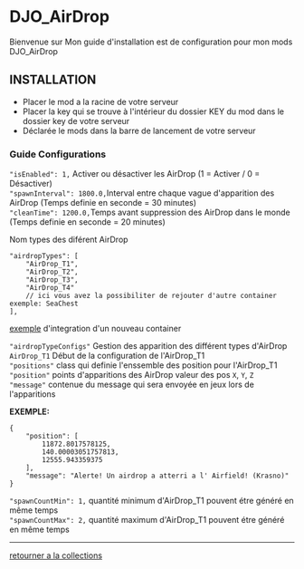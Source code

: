 # DJO_AirDrop
Bienvenue sur Mon guide d'installation est de configuration pour mon mods DJO_AirDrop



## INSTALLATION
- Placer le mod a la racine de votre serveur
- Placer la key qui se trouve à l'intérieur du dossier KEY du mod dans le dossier key de votre serveur
- Déclarée le mods dans la barre de lancement de votre serveur

### Guide Configurations
`"isEnabled": 1,` Activer ou désactiver les AirDrop (1 = Activer / 0 = Désactiver)  
`"spawnInterval": 1800.0,`Interval entre chaque vague d'apparition des AirDrop (Temps definie en seconde = 30 minutes)  
`"cleanTime": 1200.0,`Temps avant suppression des AirDrop dans le monde (Temps definie en seconde = 20 minutes)  

Nom types des diférent AirDrop
```
"airdropTypes": [
    "AirDrop_T1",
    "AirDrop_T2",
    "AirDrop_T3",
    "AirDrop_T4"
    // ici vous avez la possibiliter de rejouter d'autre container exemple: SeaChest
],
```
[exemple](https://github.com/Djolehaineux/DJO-mods-collection) d'integration d'un nouveau container  

`"airdropTypeConfigs"` Gestion des apparition des différent types d'AirDrop  
    `AirDrop_T1` Début de la configuration de l'AirDrop_T1  
        `"positions"` class qui definie l'enssemble des position pour l'AirDrop_T1  
            `"position"` points d'apparitions des AirDrop valeur des pos `X`, `Y`, `Z`  
            `"message"` contenue du message qui sera envoyée en jeux lors de l'apparitions  

**EXEMPLE:**
```
{
    "position": [
        11872.8017578125,
        140.00003051757813,
        12555.943359375
    ],
    "message": "Alerte! Un airdrop a atterri a l' Airfield! (Krasno)"
}
```

`"spawnCountMin": 1,` quantité minimum d'AirDrop_T1 pouvent étre généré en même temps  
`"spawnCountMax": 2,` quantité maximum d'AirDrop_T1 pouvent étre généré en même temps  

---

[retourner a la collections](https://github.com/Djolehaineux/DJO-mods-collection)
